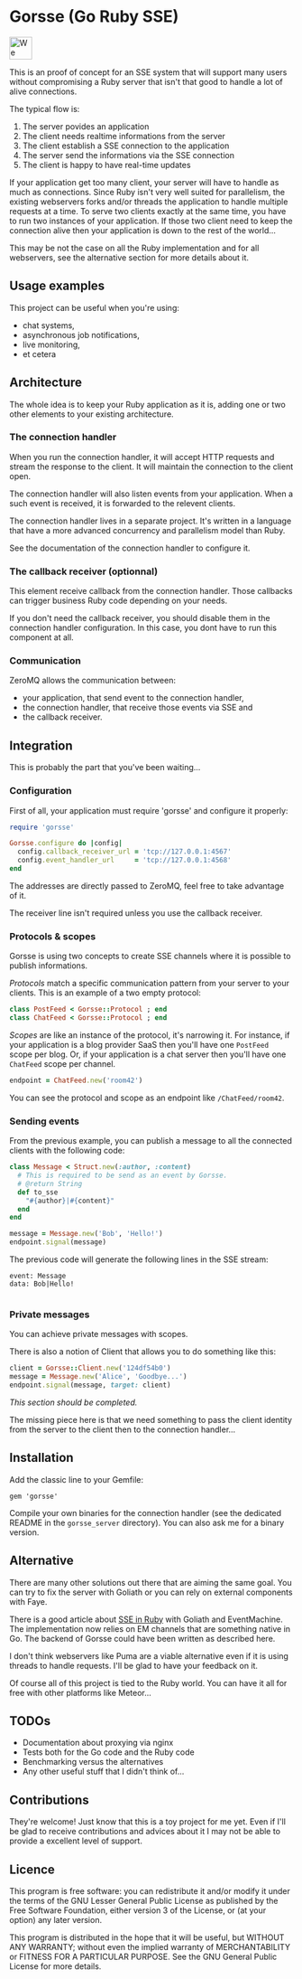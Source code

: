 # Gorsse (Go Ruby SSE)

<a href="http://twitter.com/nicoolas25"><img src="http://www.pairprogramwith.me/assets/badge.svg" style="height:40px" title="We can pair on this!" /></a>

This is an proof of concept for an SSE system that will support many
users without compromising a Ruby server that isn't that good to handle
a lot of alive connections.

The typical flow is:

1. The server povides an application
2. The client needs realtime informations from the server
3. The client establish a SSE connection to the application
4. The server send the informations via the SSE connection
5. The client is happy to have real-time updates

If your application get too many client, your server will have to handle
as much as connections. Since Ruby isn't very well suited for parallelism,
the existing webservers forks and/or threads the application to handle
multiple requests at a time. To serve two clients exactly at the same time,
you have to run two instances of your application. If those two client need
to keep the connection alive then your application is down to the rest of
the world...

This may be not the case on all the Ruby implementation and for all
webservers, see the alternative section for more details about it.

## Usage examples

This project can be useful when you're using:

* chat systems,
* asynchronous job notifications,
* live monitoring,
* et cetera


## Architecture

The whole idea is to keep your Ruby application as it is, adding one
or two other elements to your existing architecture.

### The connection handler

When you run the connection handler, it will accept HTTP requests and
stream the response to the client. It will maintain the connection to the
client open.

The connection handler will also listen events from your application. When
a such event is received, it is forwarded to the relevent clients.

The connection handler lives in a separate project. It's written in a
language that have a more advanced concurrency and parallelism model than
Ruby.

See the documentation of the connection handler to configure it.

### The callback receiver (optionnal)

This element receive callback from the connection handler. Those
callbacks can trigger business Ruby code depending on your needs.

If you don't need the callback receiver, you should disable them in
the connection handler configuration. In this case, you dont have to
run this component at all.

### Communication

ZeroMQ allows the communication between:

* your application, that send event to the connection handler,
* the connection handler, that receive those events via SSE and
* the callback receiver.

## Integration

This is probably the part that you've been waiting...

### Configuration

First of all, your application must require 'gorsse' and configure it
properly:

~~~ruby
require 'gorsse'

Gorsse.configure do |config|
  config.callback_receiver_url = 'tcp://127.0.0.1:4567'
  config.event_handler_url     = 'tcp://127.0.0.1:4568'
end
~~~

The addresses are directly passed to ZeroMQ, feel free to take advantage
of it.

The receiver line isn't required unless you use the callback receiver.

### Protocols & scopes

Gorsse is using two concepts to create SSE channels where it is possible
to publish informations.

*Protocols* match a specific communication pattern from your server to
your clients. This is an example of a two empty protocol:

~~~ruby
class PostFeed < Gorsse::Protocol ; end
class ChatFeed < Gorsse::Protocol ; end
~~~

*Scopes* are like an instance of the protocol, it's narrowing it. For
instance, if your application is a blog provider SaaS then you'll have
one `PostFeed` scope per blog. Or, if your application is a chat server
then you'll have one `ChatFeed` scope per channel.

~~~ruby
endpoint = ChatFeed.new('room42')
~~~

You can see the protocol and scope as an endpoint like `/ChatFeed/room42`.

### Sending events

From the previous example, you can publish a message to all the connected
clients with the following code:

~~~ruby
class Message < Struct.new(:author, :content)
  # This is required to be send as an event by Gorsse.
  # @return String
  def to_sse
    "#{author}|#{content}"
  end
end

message = Message.new('Bob', 'Hello!')
endpoint.signal(message)
~~~

The previous code will generate the following lines in the SSE stream:

~~~
event: Message
data: Bob|Hello!
 
~~~

### Private messages

You can achieve private messages with scopes.

There is also a notion of Client that allows you to do something like this:

~~~ruby
client = Gorsse::Client.new('124df54b0')
message = Message.new('Alice', 'Goodbye...')
endpoint.signal(message, target: client)
~~~

*This section should be completed.*

The missing piece here is that we need something to pass the client identity
from the server to the client then to the connection handler...

## Installation

Add the classic line to your Gemfile:

~~~
gem 'gorsse'
~~~

Compile your own binaries for the connection handler (see the dedicated README
in the `gorsse_server` directory). You can also ask me for a binary version.

## Alternative

There are many other solutions out there that are aiming the same goal.
You can try to fix the server with Goliath or you can rely on external
components with Faye.

There is a good article about [SSE in Ruby][ruby-sse] with Goliath and
EventMachine. The implementation now relies on EM channels that are
something native in Go. The backend of Gorsse could have been written as
described here.

I don't think webservers like Puma are a viable alternative even if it
is using threads to handle requests. I'll be glad to have your feedback
on it.

Of course all of this project is tied to the Ruby world. You can have
it all for free with other platforms like Meteor...

## TODOs

* Documentation about proxying via nginx
* Tests both for the Go code and the Ruby code
* Benchmarking versus the alternatives
* Any other useful stuff that I didn't think of...

## Contributions

They're welcome! Just know that this is a toy project for me yet.
Even if I'll be glad to receive contributions and advices about it
I may not be able to provide a excellent level of support.

## Licence

This program is free software: you can redistribute it and/or modify
it under the terms of the GNU Lesser General Public License as
published by the Free Software Foundation, either version 3 of the
License, or (at your option) any later version.

This program is distributed in the hope that it will be useful,
but WITHOUT ANY WARRANTY; without even the implied warranty of
MERCHANTABILITY or FITNESS FOR A PARTICULAR PURPOSE.  See the
GNU General Public License for more details.

[ruby-sse]: http://robots.thoughtbot.com/chat-example-app-using-server-sent-events
